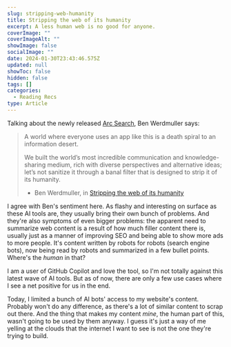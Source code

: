 ```yaml
---
slug: stripping-web-humanity
title: Stripping the web of its humanity
excerpt: A less human web is no good for anyone.
coverImage: ""
coverImageAlt: ""
showImage: false
socialImage: ""
date: 2024-01-30T23:43:46.575Z
updated: null
showToc: false
hidden: false
tags: []
categories:
  - Reading Recs
type: Article
---
```


Talking about the newly released [Arc Search](https://apps.apple.com/us/app/arc-search/id6472513080?pt=120729021&ct=arcnet-homepage), Ben Werdmuller says:

> A world where everyone uses an app like this is a death spiral to an information desert.
>
> We built the world’s most incredible communication and knowledge-sharing medium, rich with diverse perspectives and alternative ideas; let’s not sanitize it through a banal filter that is designed to strip it of its humanity.
>
> - Ben Werdmuller, in [Stripping the web of its humanity](https://werd.io/2024/stripping-the-web-of-its-humanity)

I agree with Ben's sentiment here. As flashy and interesting on surface as these AI tools are, they usually bring their own bunch of problems. And they're also symptoms of even bigger problems: the apparent need to summarize web content is a result of how much filler content there is, usually just as a manner of improving SEO and being able to show more ads to more people. It's content written by robots for robots (search engine bots), now being read by robots and summarized in a few bullet points. Where's the *human* in that?

I am a user of GitHub Copilot and love the tool, so I'm not totally against this latest wave of AI tools. But as of now, there are only a few use cases where I see a net positive for us in the end.

Today, I limited a bunch of AI bots' access to my website's content. Probably won't do any difference, as there's a lot of similar content to scrap out there. And the thing that makes my content *mine*, the human part of this, wasn't going to be used by them anyway. I guess it's just a way of me yelling at the clouds that the internet I want to see is not the one they're trying to build.